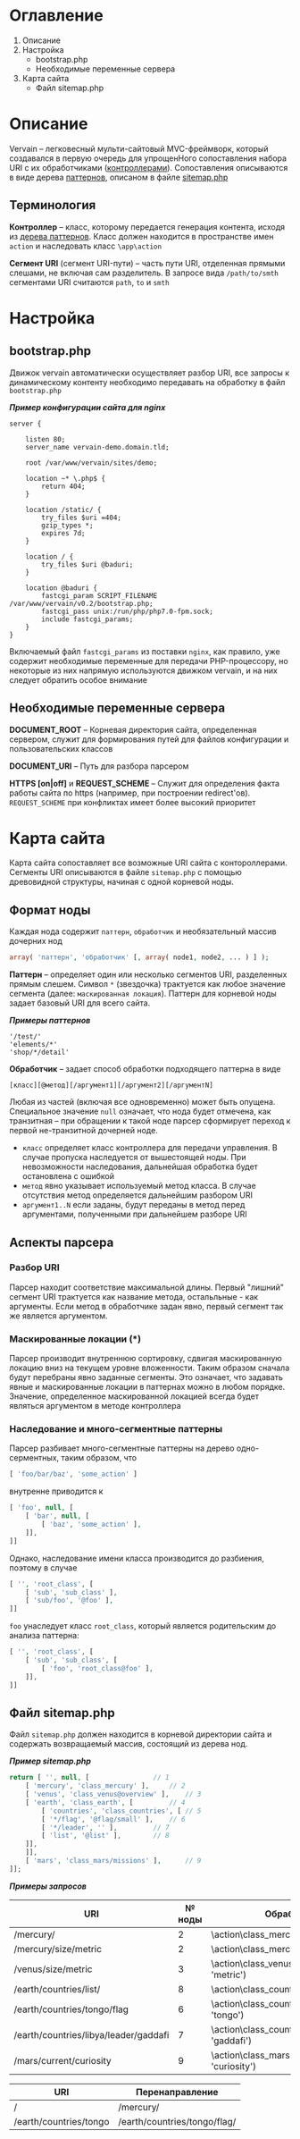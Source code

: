 # Оглавление

1. Описание
2. Настройка
   - bootstrap.php
   - Необходимые переменные сервера
3. Карта сайта
   - Файл sitemap.php

# Описание
Vervain – легковесный мульти-сайтовый MVC-фреймворк, который создавался в первую очередь для упрощенНого сопоставления набора URI с их обработчиками ([контроллерами](#ctrl)). Сопоставления описываются в виде дерева [паттернов](#pattern), описаном в файле [sitemap.php](#sitemap)

## Терминология
<a id="ctrl">**Контроллер**</a> – класс, которому передается генерация контента, исходя из [дерева паттернов](#sitemap). Класс должен находится в пространстве имен `action` и наследовать класс `\app\action`

<a id="seguri">**Сегмент URI**</a> (сегмент URI-пути) – часть пути URI, отделенная прямыми слешами, не включая сам разделитель. В запросе вида `/path/to/smth` сегментами URI считаются `path`, `to` и `smth`


# Настройка

## bootstrap.php
Движок vervain автоматически осуществляет разбор URI, все запросы к динамическому контенту необходимо передавать на обработку в файл
`bootstrap.php` 

***Пример конфигурации сайта для nginx***
```nginx
server {

	listen 80;
	server_name vervain-demo.domain.tld;

	root /var/www/vervain/sites/demo;

	location ~* \.php$ {
		return 404; 
	}

	location /static/ {
		try_files $uri =404;
		gzip_types *;
		expires 7d;
	}

	location / {
		try_files $uri @baduri;
	}
 
	location @baduri {
		fastcgi_param SCRIPT_FILENAME /var/www/vervain/v0.2/bootstrap.php;
		fastcgi_pass unix:/run/php/php7.0-fpm.sock;
		include fastcgi_params;
	}
}
```

Включаемый файл `fastcgi_params` из поставки `nginx`, как правило, уже содержит необходимые переменные для передачи PHP-процессору, но некоторые из них напрямую используются движком vervain, и на них следует обратить особое внимание

## Необходимые переменные сервера
**DOCUMENT_ROOT** – Корневая директория сайта, определенная сервером, служит для формирования путей для файлов конфигурации и пользовательских классов

**DOCUMENT_URI** – Путь для разбора парсером

**HTTPS [on|off]** и **REQUEST_SCHEME** – Служит для определения факта работы сайта по https (например, при построении redirect'ов). `REQUEST_SCHEME` при конфликтах имеет более высокий приоритет

# <a id="sitemap">Карта сайта</a>
Карта сайта сопоставляет все возможные URI сайта с контороллерами.
Сегменты URI описываются в файле `sitemap.php` с помощью древовидной структуры, начиная с одной корневой ноды.

## Формат ноды
Каждая нода содержит `паттерн`, `обработчик` и необязательный массив дочерних нод

```php
array( 'паттерн', 'обработчик' [, array( node1, node2, ... ) ] );
```

<a id="pattern">**Паттерн**</a> – определяет один или несколько сегментов URI, разделенных прямым слешем.
Символ `*` (звездочка) трактуется как любое значение сегмента \(далее: `маскированная локация`).
Паттерн для корневой ноды задает базовый URI для всего сайта.

***Примеры паттернов***
```
'/test/'
'elements/*'
'shop/*/detail'
```

<a id="action">**Обработчик**</a> – задает способ обработки подходящего паттерна в виде
```
[класс][@метод][/аргумент1][/аргумент2][/аргументN]
```
Любая из частей (включая все одновременно) может быть опущена.
Специальное значение `null` означает, что нода будет отмечена, как транзитная – при обращении к такой ноде парсер сформирует переход к первой не-транзитной дочерней ноде.
* `класс` определяет класс контроллера для передачи управления.
В случае пропуска наследуется от вышестоящей ноды.
При невозможности наследования, дальнейшая обработка будет остановлена с ошибкой 
* `метод` явно указывает используемый метод класса. В случае отсутствия метод определяется дальнейшим разбором URI
* `аргумент1..N` если заданы, будут переданы в метод перед аргументами, полученными при дальнейшем разборе URI

## Аспекты парсера
### Разбор URI
Парсер находит соответствие максимальной длины.
Первый "лишний" сегмент URI трактуется как название метода, остальльные - как аргументы.
Если метод в обработчике задан явно, первый сегмент так же является аргументом.

### Маскированные локации \(\*)
Парсер производит внутреннюю сортировку, сдвигая маскированную локацию вниз на текущем уровне вложенности.
Таким образом сначала будут перебраны явно заданные сегменты.
Это означает, что задавать явные и маскированные локации в паттернах можно в любом порядке.
Значение, определенное маскированной локацией всегда будет являться аргументом в методе контроллера

### Наследование и много-сегментные паттерны
Парсер разбивает много-сегментные паттерны на дерево одно-серментных, таким образом, что
```php
[ 'foo/bar/baz', 'some_action' ]
```
внутренне приводится к 
```php
[ 'foo', null, [
    [ 'bar', null, [
        [ 'baz', 'some_action' ],
    ]],
]]
```
Однако, наследование имени класса производится до разбиения, поэтому в случае
```php
[ '', 'root_class', [
    [ 'sub', 'sub_class' ],
    [ 'sub/foo', '@foo' ],
]]
```
`foo` унаследует класс `root_class`, который является родительским до анализа паттерна:
```php
[ '', 'root_class', [
    [ 'sub', 'sub_class', [
        [ 'foo', 'root_class@foo' ],
    ]],
]]
```

## <a id="sitemap">Файл sitemap.php</a>
Файл `sitemap.php` должен находится в корневой директории сайта и содержать возвращаемый массив, состоящий из дерева нод.

***Пример sitemap.php***
```php
return [ '', null, [				// 1
    [ 'mercury', 'class_mercury' ],		// 2
    [ 'venus', 'class_venus@overview' ],	// 3
    [ 'earth', 'class_earth', [			// 4
        [ 'countries', 'class_countries', [	// 5
	    [ '*/flag', '@flag/small' ],	// 6
	    [ '*/leader', '' ],			// 7
	    [ 'list', '@list' ],		// 8
	]],
    ]],
    [ 'mars', 'class_mars/missions' ],		// 9
]];
```

***Примеры запросов***

|URI|№ ноды|Обработчик
|---|---|---
|/mercury/|2|\action\class_mercury::index()
|/mercury/size/metric|2|\action\class_mercury::size('metric')
|/venus/size/metric|3|\action\class_venus::overview('size', 'metric')
|/earth/countries/list/|8|\action\class_countries::list()
|/earth/countries/tongo/flag|6|\action\class_countries::flag('small', 'tongo')
|/earth/countries/libya/leader/gaddafi|7|\action\class_countries::leader('libya', 'gaddafi')
|/mars/current/curiosity|9|\action\class_mars::current('missions', 'curiosity')


|URI|Перенаправление
|---|---
|/|/mercury/
|/earth/countries/tongo|/earth/countries/tongo/flag/
